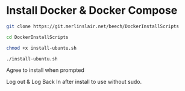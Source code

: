 # Install Docker & Docker Compose

```bash
git clone https://git.merlinslair.net/beech/DockerInstallScripts

cd DockerInstallScripts

chmod +x install-ubuntu.sh

./install-ubuntu.sh
```
Agree to install when prompted

Log out & Log Back In after install to use without sudo.
